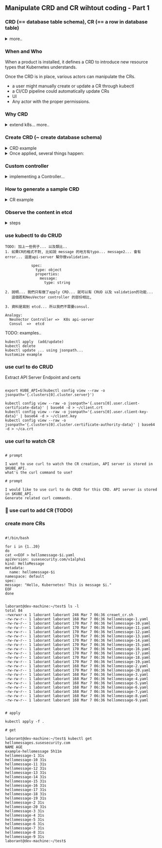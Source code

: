 ## Manipulate CRD and CR wihtout coding - Part 1

### CRD (== database table schema), CR (== a row in database table)

<details><summary>more..</summary>

In Kubernetes, a Custom **Resource Definition (CRD)** is like a **database schema**. It defines the structure of a custom resource, specifying the kind of data it holds and how it should be validated.

On the other hand, a **Custom Resource (CR)** is similar to **a row in a database table**. It represents an actual instance of the data defined by the CRD, with specific values filled in according to the schema.

</details>

### When and Who

When a product is installed, it defines a CRD to introduce new resource types that Kubernetes understands.

Once the CRD is in place, various actors can manipulate the CRs.

- a user might manually create or update a CR through kubectl
- a CI/CD pipeline could automatically update CRs
- UI
- Any actor with the proper permissions.

### Why CRD

<details><summary>extend k8s... more..</summary>

We use Custom Resource Definitions (CRDs) in Kubernetes to **extend** its functionality beyond the built-in resources like Pods, Services, or Deployments. CRDs allow us to define our own custom resources with specific fields and behavior, tailored to the needs of our application or infrastructure.

</details>

### Create CRD (~ create database schema)

<details><summary>CRD example</summary>

```
# use chatgpt to create a CRD
# prompt
in k8s, help me to generate a CRD yaml. I just need a message with string type.  Ask me more info along the way.
```

```
apiVersion: apiextensions.k8s.io/v1
kind: CustomResourceDefinition
metadata:
  name: hellomessages.susesecurity.com
spec:
  group: susesecurity.com
  names:
    kind: HelloMessage
    listKind: HelloMessageList
    plural: hellomessages
    singular: hellomessage
  scope: Namespaced
  versions:
    - name: v1alpha1
      served: true
      storage: true
      schema:
        openAPIV3Schema:
          type: object
          properties:
            apiVersion:
              type: string
            kind:
              type: string
            metadata:
              type: object
            spec:
              type: object
              properties:
                message:
                  type: string

```

</details>

<details><summary>Once applied, several things happen:</summary>

1. Kubernetes API Server recognizes the new resource (TODO: use a kubectl get xxx -v 6)
2. New API endpoint is created
3. kubectl can now manage the resource (CRUD)
4. `etcd` stores data for the CR (Custom Resource).

- The Kubernetes API server stores instances of your custom resource in **etcd**.
- Even if no controller exists, the objects persist in etcd.

5. No Automatic Controller (Until You Implement One)

- Kubernetes does **not** automatically provide controllers for your CRD.
- You need to write a **custom controller** (e.g., using Kubebuilder) to manage the lifecycle of the resource.

6. RBAC Considerations

- By default, only cluster administrators can manage the CRD.
- You need to define **RBAC roles** if you want other users, services, or controllers to interact with the resource.

7. Validation and Defaulting (Optional)

- If you define a **schema** in your CRD (`spec.versions.schema.openAPIV3Schema`), Kubernetes will validate requests.
- You can also define **default values** and **conversion webhooks**.

</details>

### Custom controller

<details><summary>implementing a Controller...</summary>

If you want Kubernetes to take action when a CR is created, you must:

1. **Write a Controller** (using Kubebuilder, Operator SDK, or client-go).
2. **Watch for CR Events** (Create, Update, Delete).
3. **Reconcile Desired State** (Apply logic to manage resources based on the CR).
4. **Deploy the Controller as a Pod** inside the cluster.

The custom controller is responsible for **reconciling** the CR and ensuring the desired state is achieved

Follow Kubernetes' rules and best practices by understanding how it works. This includes key concepts like:

- Reconciliation loops: Continuously checking and fixing resources to match the desired state.
- Retries: Automatically trying again when an operation fails.
- Conflict management: Handling situations where multiple changes happen at the same time.

2. A custom controller can be designed to process many kinds of Custom Resource Definitions (CRDs).
3. A custom controller can process existing types of resources, not just custom ones (CRDs).

</details>

### How to generate a sample CRD

<details><summary>CR example</summary>

```
# prompt
give me a corresponding CR yaml.
```

```
apiVersion: susesecurity.com/v1alpha1
kind: HelloMessage
metadata:
  name: example-hellomessage
  namespace: default
spec:
  message: "Hello, Kubernetes!"

```

</details>

### Observe the content in etcd

<details><summary>steps</summary>

```

# find etcd pod

kubectl get pod -n kube-system

# exec into it

kubectl exec -it etcd-cplane-01 -n kube-system -- sh

# set environment variables

export ETCDCTL_API=3
export ETCDCTL_CACERT=/etc/kubernetes/pki/etcd/ca.crt
export ETCDCTL_CERT=/etc/kubernetes/pki/etcd/server.crt
export ETCDCTL_KEY=/etc/kubernetes/pki/etcd/server.key
export ETCDCTL_ENDPOINTS=https://127.0.0.1:2379

# List all keys stored in etcd

etcdctl get "" --prefix --keys-only

👉 /registry/susesecurity.com/hellomessages/default/example-hellomessage

# Get content given a key

etcdctl get /registry/susesecurity.com/hellomessages/default/example-hellomessage

# notes

    /registry/pods/         - Stores pod information
    /registry/deployments/  - Stores deployments
    /registry/services/     - Stores services
    /registry/nodes/        - Stores node information
    /registry/secrets/      - Stores secrets (encrypted if encryption is enabled)

```

</details>

### use kubectl to do CRUD

```
TODO: 加上一些例子... 以及類比..
1. 如果CR的格式不對, 比如說 message 的地方有typo... message2... 會有error... 這是api-server 幫你做validation.

            spec:
              type: object
              properties:
                message:
                  type: string

2. 說明... 我們只有做了apply CRD... 就可以有 CRUD 以及 validation的功能...
   這個若和NeuVector controller 的部份相比,

3. 資料是寫到 etcd... 所以我們不需要consul.

Analogy:
  NeuVector Controller =>  K8s api-server
  Consul  =>  etcd
```

TODO: examples..

```
kubectl apply  (add/update)
kubectl delete
kubectl update ... using jsonpath...
kustomize example
```

### use curl to do CRUD

Extract API Server Endpoint and certs

```

export KUBE_API=$(kubectl config view --raw -o jsonpath='{.clusters[0].cluster.server}')

kubectl config view --raw -o jsonpath='{.users[0].user.client-certificate-data}' | base64 -d > ~/client.crt
kubectl config view --raw -o jsonpath='{.users[0].user.client-key-data}' | base64 -d > ~/client.key
kubectl config view --raw -o jsonpath='{.clusters[0].cluster.certificate-authority-data}' | base64 -d > ~/ca.crt

```

### use curl to watch CR

```

# prompt

I want to use curl to watch the CR creation, API server is stored in $KUBE_API.
what's the curl command to use?

# prompt

I would like to use curl to do CRUD for this CRD. API server is stored in $KUBE_API.
Generate related curl commands.

```

### 🚧 use curl to add CR (TODO)

### create more CRs

```

#!/bin/bash

for i in {1..20}
do
cat <<EOF > hellomessage-$i.yaml
apiVersion: susesecurity.com/v1alpha1
kind: HelloMessage
metadata:
  name: hellomessage-$i
namespace: default
spec:
message: "Hello, Kubernetes! This is message $i."
EOF
done

```

```

laborant@dev-machine:~/test$ ls -l
total 84
-rwxrwxr-x 1 laborant laborant 246 Mar 7 06:36 creaet_cr.sh
-rw-rw-r-- 1 laborant laborant 168 Mar 7 06:36 hellomessage-1.yaml
-rw-rw-r-- 1 laborant laborant 170 Mar 7 06:36 hellomessage-10.yaml
-rw-rw-r-- 1 laborant laborant 170 Mar 7 06:36 hellomessage-11.yaml
-rw-rw-r-- 1 laborant laborant 170 Mar 7 06:36 hellomessage-12.yaml
-rw-rw-r-- 1 laborant laborant 170 Mar 7 06:36 hellomessage-13.yaml
-rw-rw-r-- 1 laborant laborant 170 Mar 7 06:36 hellomessage-14.yaml
-rw-rw-r-- 1 laborant laborant 170 Mar 7 06:36 hellomessage-15.yaml
-rw-rw-r-- 1 laborant laborant 170 Mar 7 06:36 hellomessage-16.yaml
-rw-rw-r-- 1 laborant laborant 170 Mar 7 06:36 hellomessage-17.yaml
-rw-rw-r-- 1 laborant laborant 170 Mar 7 06:36 hellomessage-18.yaml
-rw-rw-r-- 1 laborant laborant 170 Mar 7 06:36 hellomessage-19.yaml
-rw-rw-r-- 1 laborant laborant 168 Mar 7 06:36 hellomessage-2.yaml
-rw-rw-r-- 1 laborant laborant 170 Mar 7 06:36 hellomessage-20.yaml
-rw-rw-r-- 1 laborant laborant 168 Mar 7 06:36 hellomessage-3.yaml
-rw-rw-r-- 1 laborant laborant 168 Mar 7 06:36 hellomessage-4.yaml
-rw-rw-r-- 1 laborant laborant 168 Mar 7 06:36 hellomessage-5.yaml
-rw-rw-r-- 1 laborant laborant 168 Mar 7 06:36 hellomessage-6.yaml
-rw-rw-r-- 1 laborant laborant 168 Mar 7 06:36 hellomessage-7.yaml
-rw-rw-r-- 1 laborant laborant 168 Mar 7 06:36 hellomessage-8.yaml
-rw-rw-r-- 1 laborant laborant 168 Mar 7 06:36 hellomessage-9.yaml

```

```

# apply

kubectl apply -f .

# get

laborant@dev-machine:~/test$ kubectl get hellomessages.susesecurity.com
NAME AGE
example-hellomessage 5h11m
hellomessage-1 31s
hellomessage-10 31s
hellomessage-11 31s
hellomessage-12 31s
hellomessage-13 31s
hellomessage-14 31s
hellomessage-15 31s
hellomessage-16 31s
hellomessage-17 31s
hellomessage-18 31s
hellomessage-19 31s
hellomessage-2 31s
hellomessage-20 31s
hellomessage-3 31s
hellomessage-4 31s
hellomessage-5 31s
hellomessage-6 31s
hellomessage-7 31s
hellomessage-8 31s
hellomessage-9 31s
laborant@dev-machine:~/test$

```
